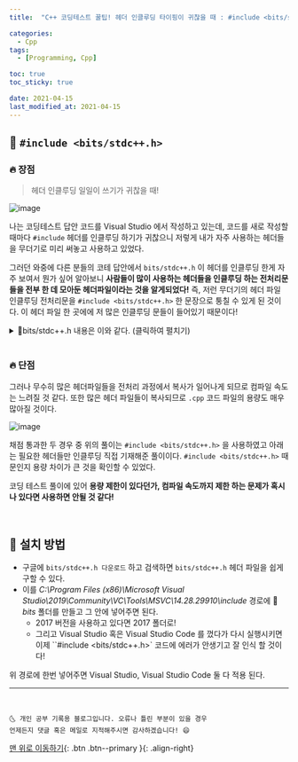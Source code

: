 ```yaml
---
title:  "C++ 코딩테스트 꿀팁! 헤더 인클루딩 타이핑이 귀찮을 때 : #include <bits/stdc++.h>" 

categories:
  - Cpp
tags:
  - [Programming, Cpp]

toc: true
toc_sticky: true

date: 2021-04-15
last_modified_at: 2021-04-15
---
```


## 🚀 `#include <bits/stdc++.h>`

### 🔥 장점

> 헤더 인클루딩 일일이 쓰기가 귀찮을 때!

![image](https://user-images.githubusercontent.com/42318591/114830481-34a32980-9e07-11eb-8bcf-7366f43e66fc.png)

나는 코딩테스트 답안 코드를 Visual Studio 에서 작성하고 있는데, 코드를 새로 작성할 때마다 `#include` 헤더를 인클루딩 하기가 귀찮으니 저렇게 내가 자주 사용하는 헤더들을 무더기로 미리 써놓고 사용하고 있었다. 

그러던 와중에 다른 분들의 코테 답안에서 `bits/stdc++.h` 이 헤더를 인클루딩 한게 자주 보여서 뭔가 싶어 알아보니 **사람들이 많이 사용하는 헤더들을 인클루딩 하는 전처리문들을 전부 한 데 모아둔 헤더파일이라는 것을 알게되었다!** 즉, 저런 무더기의 헤더 파일 인클루딩 전처리문을 `#include <bits/stdc++.h>` 한 문장으로 퉁칠 수 있게 된 것이다. 이 헤더 파일 한 곳에에 저 많은 인클루딩 문들이 들어있기 때문이다!

<details>
<summary>📜bits/stdc++.h 내용은 이와 같다. (클릭하여 펼치기)</summary>
<div markdown="1">

```cpp
// C
#ifndef _GLIBCXX_NO_ASSERT
#include <cassert>
#endif
#include <cctype>
#include <cerrno>
#include <cfloat>
#include <ciso646>
#include <climits>
#include <clocale>
#include <cmath>
#include <csetjmp>
#include <csignal>
#include <cstdarg>
#include <cstddef>
#include <cstdio>
#include <cstdlib>
#include <cstring>
#include <ctime>

#if __cplusplus >= 201103L
#include <ccomplex>
#include <cfenv>
#include <cinttypes>
#include <cstdalign>
#include <cstdbool>
#include <cstdint>
#include <ctgmath>
#include <cwchar>
#include <cwctype>
#endif

// C++
#include <algorithm>
#include <bitset>
#include <complex>
#include <deque>
#include <exception>
#include <fstream>
#include <functional>
#include <iomanip>
#include <ios>
#include <iosfwd>
#include <iostream>
#include <istream>
#include <iterator>
#include <limits>
#include <list>
#include <locale>
#include <map>
#include <memory>
#include <new>
#include <numeric>
#include <ostream>
#include <queue>
#include <set>
#include <sstream>
#include <stack>
#include <stdexcept>
#include <streambuf>
#include <string>
#include <typeinfo>
#include <utility>
#include <valarray>
#include <vector>

#if __cplusplus >= 201103L
#include <array>
#include <atomic>
#include <chrono>
#include <condition_variable>
#include <forward_list>
#include <future>
#include <initializer_list>
#include <mutex>
#include <random>
#include <ratio>
#include <regex>
#include <scoped_allocator>
#include <system_error>
#include <thread>
#include <tuple>
#include <typeindex>
#include <type_traits>
#include <unordered_map>
#include <unordered_set>
#endif
```

</div>
</details>

<br>

### 🔥  단점

그러나 무수히 많은 헤더파일들을 전처리 과정에서 복사가 일어나게 되므로 컴파일 속도는 느려질 것 같다. 또한 많은 헤더 파일들이 복사되므로 `.cpp` 코드 파일의 용량도 매우 많아질 것이다.

![image](https://user-images.githubusercontent.com/42318591/114831587-839d8e80-9e08-11eb-95bd-0258b29ee4c3.png)

채점 통과한 두 경우 중 위의 풀이는 `#include <bits/stdc++.h>` 을 사용하였고 아래는 필요한 헤더들만 인클루딩 직접 기재해준 풀이이다. `#include <bits/stdc++.h>` 때문인지 용량 차이가 큰 것을 확인할 수 있었다.

코딩 테스트 풀이에 있어 **용량 제한이 있다던가, 컴파일 속도까지 제한 하는 문제가 혹시나 있다면 사용하면 안될 것 같다!**

<br>

## 🚀 설치 방법

- 구글에 `bits/stdc++.h 다운로드` 하고 검색하면 `bits/stdc++.h` 헤더 파일을 쉽게 구할 수 있다.
- 이를 *C:\Program Files (x86)\Microsoft Visual Studio\2019\Community\VC\Tools\MSVC\14.28.29910\include* 경로에 📂*bits* 폴더를 만들고 그 안에 넣어주면 된다. 
  - 2017 버전을 사용하고 있다면 2017 폴더로!
  - 그리고 Visual Studio 혹은 Visual Studio Code 를 껐다가 다시 실행시키면 이제 ``#include <bits/stdc++.h>` 코드에 에러가 안생기고 잘 인식 할 것이다!

위 경로에 한번 넣어주면  Visual Studio, Visual Studio Code 둘 다 적용 된다. 


***
<br>

    🌜 개인 공부 기록용 블로그입니다. 오류나 틀린 부분이 있을 경우 
    언제든지 댓글 혹은 메일로 지적해주시면 감사하겠습니다! 😄

[맨 위로 이동하기](#){: .btn .btn--primary }{: .align-right}